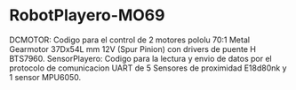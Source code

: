 # RobotPlayero-MO69

DCMOTOR: Codigo para el control de 2 motores pololu 70:1 Metal Gearmotor 37Dx54L mm 12V (Spur Pinion) con drivers de puente H BTS7960.
SensorPlayero: Codigo para la lectura y envio de datos por el protocolo de comunicacion UART de 5 Sensores de proximidad E18d80nk y 1 sensor MPU6050.
